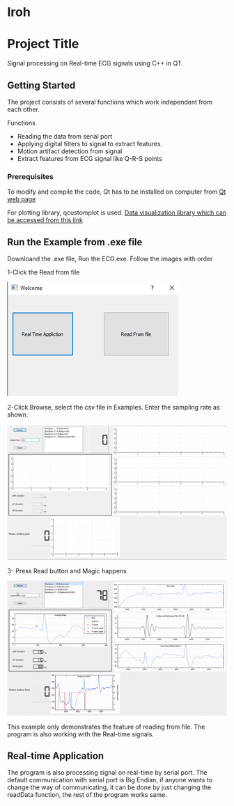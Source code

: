 # Iroh

# Project Title

Signal processing on Real-time ECG signals using C++ in QT.

## Getting Started

The project consists of several functions which work independent from each other.

 Functions
  * Reading the data from serial port 
  * Applying digital filters to signal to extract features. 
  * Motion artifact detection from signal
  * Extract features from ECG signal like Q-R-S points

### Prerequisites

To modify and compile the code, Qt has to be installed on computer from [Qt web page](https://www.qt.io/)

For plotting library, qcustomplot is used.  [Data visualization library which can be accessed from this link](https://www.qcustomplot.com/)

## Run the Example from .exe file

Downloand the .exe file, Run the ECG.exe. Follow the images with order 


1-Click the Read from file

![](images/Welcome.png)


2-Click Browse, select the csv file in Examples. Enter the sampling rate as shown.

![](images/Welcome_2.png)


3- Press Read button and Magic happens 

![](images/gif1.gif)



This example only demonstrates the feature of reading from file. The program is also working with the Real-time signals.

## Real-time Application

 The program is also processing signal on real-time by serial port. The default communication with serial port is Big Endian, if anyone wants to change the way of communicating, it can be done by just changing the readData function, the rest of the program works same.
 
 

